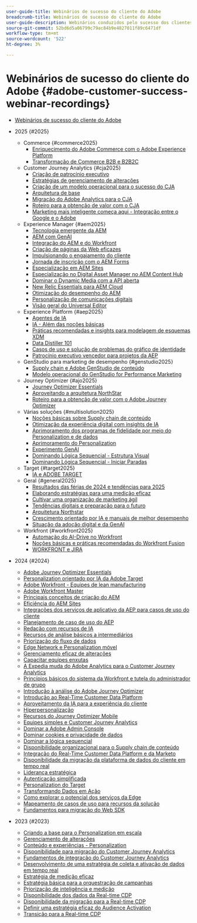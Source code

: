 ```yaml
---
user-guide-title: Webinários de sucesso do cliente do Adobe
breadcrumb-title: Webinários de sucesso do cliente do Adobe
user-guide-description: Webinários conduzidos pelo sucesso dos clientes da Adobe, criados para capacitá-lo a otimizar seu investimento na Experience Cloud da Adobe. Obtenha insights valiosos para maximizar o valor e aumentar a adoção de soluções da Adobe.
source-git-commit: 52bd6d5a06799c79ac84b9e4827011f89c6471df
workflow-type: tm+mt
source-wordcount: '522'
ht-degree: 3%

---
```



# Webinários de sucesso do cliente do Adobe {#adobe-customer-success-webinar-recordings}

+ [Webinários de sucesso do cliente do Adobe](overview.md)
+ 2025 {#2025}
   + Commerce {#commerce2025}
      + [Enriquecimento do Adobe Commerce com o Adobe Experience Platform](2025/enriching-adobe-commerce.md)
      + [Transformação de Commerce B2B e B2B2C](2025/transforming-b2b-commerce.md)
   + Customer Journey Analytics {#cja2025}
      + [Criação de patrocínio executivo](2025/cja-success.md)
      + [Estratégias de gerenciamento de alterações](2025/cja-adoption.md)
      + [Criação de um modelo operacional para o sucesso do CJA](2025/cja-operating-model.md)
      + [Arquitetura de base](2025/cja-vision.md)
      + [Migração do Adobe Analytics para o CJA](2025/analytics-to-cja-migration.md)
      + [Roteiro para a obtenção de valor com o CJA](2025/roadmap-to-value-cja.md)
      + [Marketing mais inteligente começa aqui - Integração entre o Google e o Adobe](2025/smarter-marketing-starts-here-integrating-google-and-adobe.md)
   + Experience Manager {#aem2025}
      + [Tecnologia emergente da AEM](2025/personalized-experiences-aem.md)
      + [AEM com GenAI](2025/aem-genai.md)
      + [Integração do AEM e do Workfront](2025/aem-workfront-integration.md)
      + [Criação de páginas da Web eficazes](2025/build-effective-web-pages.md)
      + [Impulsionando o engajamento do cliente](2025/driving-customer-engagement.md)
      + [Jornada de inscrição com o AEM Forms](2025/payer-enrollment-journey.md)
      + [Especialização em AEM Sites](2025/mastering-aem-sites.md)
      + [Especialização no Digital Asset Manager no AEM Content Hub](2025/mastering-dam-aem-content-hub.md)
      + [Dominar o Dynamic Media com a API aberta](2025/dynamic-media-open-ai.md)
      + [New Relic Essentials para AEM Cloud](2025/new-relic-essentials-aem-cloud.md)
      + [Otimização do desempenho do AEM](2025/optimize-aem-performance.md)
      + [Personalização de comunicações digitais](2025/personalize-digital-communications.md)
      + [Visão geral do Universal Editor](2025/modern-aem-authoring.md)
   + Experience Platform {#aep2025}
      + [Agentes de IA](2025/ai-agents.md)
      + [IA - Além das noções básicas](2025/ai-beyond-basics.md)
      + [Práticas recomendadas e insights para modelagem de esquemas XDM](2025/model-xdm-schemas.md)
      + [Data Distiller 101](2025/data-distiller-101.md)
      + [Casos de uso e solução de problemas do gráfico de identidade](2025/identity-graph.md)
      + [Patrocínio executivo vencedor para projetos da AEP](2025/exec-sponsorship-aep-projects.md)
   + GenStudio para marketing de desempenho {#genstudio2025}
      + [Supply chain e Adobe GenStudio de conteúdo](2025/csc-gen-studio.md)
      + [Modelo operacional do GenStudio for Performance Marketing](2025/genstudio-for-performance-marketing-operating-model.md)
   + Journey Optimizer {#ajo2025}
      + [Journey Optimizer Essentials](2025/journey-optimizer-essentials.md)
      + [Aproveitando a arquitetura NorthStar](2025/northstar-architecture-enable-adobe-journey-optimzier.md)
      + [Roteiro para a obtenção de valor com o Adobe Journey Optimizer](2025/ajo-roadmap-to-value.md)
   + Várias soluções {#multisolution2025}
      + [Noções básicas sobre Supply chain de conteúdo](2025/content-supply-chain-basics.md)
      + [Otimização da experiência digital com insights de IA](2025/accelerating-digital-experience-optimization.md)
      + [Aprimoramento dos programas de fidelidade por meio do Personalization e de dados](2025/enhance-loyalty-programs.md)
      + [Aprimoramento do Personalization](2025/enhancing-personalization.md)
      + [Experimento GenAI](2025/gen-ai-experimentation.md)
      + [Dominando Lógica Sequencial - Estrutura Visual](2025/mastering-sequential-logic.md)
      + [Dominando Lógica Sequencial - Iniciar Paradas](2025/sequential-logic-start-stop.md)
   + Target {#target2025}
      + [IA e ADOBE TARGET](2025/ai-adobe-target.md)
   + Geral {#general2025}
      + [Resultados das férias de 2024 e tendências para 2025](2025/adobe-digital-insights.md)
      + [Elaborando estratégias para uma medição eficaz](2025/impactful-insights.md)
      + [Cultivar uma organização de marketing ágil](2025/agile-marketing-organization.md)
      + [Tendências digitais e preparação para o futuro](2025/digital-trends-preparing-future.md)
      + [Arquitetura Northstar](2025/northstar-architecture.md)
      + [Crescimento orientado por IA e manuais de melhor desempenho](2025/ai-driven-growth.md)
      + [Situação da adoção digital e da GenAI](2025/state-of-digital-and-genai-adoption-webinar.md)
   + Workfront {#workfront2025}
      + [Automação do AI-Drive no Workfront](2025/unlock-efficiency-ai-drive-automation-workfront.md)
      + [Noções básicas e práticas recomendadas do Workfront Fusion](2025/adobe-workfront-fusion-best-practices.md)
      + [WORKFRONT e JIRA](2025/workfront-and-jira.md)

+ 2024 {#2024}
   + [Adobe Journey Optimizer Essentials](2024/ajo-essentials.md)
   + [Personalization orientado por IA da Adobe Target](2024/ai-personalization.md)
   + [Adobe Workfront - Equipes de lean manufacturing](2024/workfront-lean-teams.md)
   + [Adobe Workfront Master](2024/workfront-mastery.md)
   + [Principais conceitos de criação do AEM](2024/aem-authoring-concepts.md)
   + [Eficiência do AEM Sites](2024/aem-sites-efficiencies.md)
   + [Integrações dos serviços de aplicativo da AEP para casos de uso do cliente](2024/aep-apps-services-integrations.md)
   + [Planejamento de caso de uso do AEP](2024/aep-use-case-planning.md)
   + [Redação com recursos de IA](2024/ai-copywriting.md)
   + [Recursos de análise básicos a intermediários](2024/basic-to-intermediate-analysis-capabilities.md)
   + [Priorização do fluxo de dados](2024/data-stream-prioritization.md)
   + [Edge Network e Personalization móvel](2024/edge-network-mobile-personalization.md)
   + [Gerenciamento eficaz de alterações](2024/effective-change-management.md)
   + [Capacitar equipes enxutas](2024/empowering-lean-teams.md)
   + [A Expedia muda do Adobe Analytics para o Customer Journey Analytics](2024/expedia-aa-to-cja.md)
   + [Princípios básicos do sistema da Workfront e tutela do administrador de grupo](2024/workfront-admin-guardianship.md)
   + [Introdução à análise do Adobe Journey Optimizer](2024/getting-started-ajo-analysis.md)
   + [Introdução ao Real-Time Customer Data Platform](2024/getting-started-rtcdp.md)
   + [Aproveitamento da IA para a experiência do cliente](2024/ai-customer-experience.md)
   + [Hiperpersonalização](2024/hyperpersonalization.md)
   + [Recursos do Journey Optimizer Mobile](2024/journey-optimizer-mobile-capabilities.md)
   + [Equipes simples e Customer Journey Analytics](2024/lean-teams-cja.md)
   + [Dominar a Adobe Admin Console](2024/adobe-admin-console.md)
   + [Dominar cookies e privacidade de dados](2024/mastering-cookies-data-privacy.md)
   + [Dominar a lógica sequencial](2024/sequential-logic.md)
   + [Disponibilidade organizacional para o Supply chain de conteúdo](2024/organizational-readiness-content-supply-chain.md)
   + [Integração do Real-Time Customer Data Platform e da Marketo](2024/aep-marketo-integration.md)
   + [Disponibilidade da migração da plataforma de dados do cliente em tempo real](2024/rtcdp-migration-readiness.md)
   + [Liderança estratégica](2024/strategic-leadership.md)
   + [Autenticação simplificada](2024/streamline-authentication.md)
   + [Personalization do Target](2024/target-personalization.md)
   + [Transformando Dados em Ação](2024/turning-data-into-action.md)
   + [Como explorar o potencial dos serviços da Edge](2024/edge-delivery-services.md)
   + [Mapeamento de casos de uso para recursos da solução](2024/use-case-mapping.md)
   + [Fundamentos para migração do Web SDK](2024/web-sdk-migration.md)

+ 2023 {#2023}
   + [Criando a base para o Personalization em escala](2023/personalization-at-scale.md)
   + [Gerenciamento de alterações](2023/change-management.md)
   + [Conteúdo e experiências - Personalization](2023/content-experiences-personalization.md)
   + [Disponibilidade para migração do Customer Journey Analytics](2023/cja-migration-readiness.md)
   + [Fundamentos de integração do Customer Journey Analytics](2023/cja-integration-essentials.md)
   + [Desenvolvimento de uma estratégia de coleta e ativação de dados em tempo real](2023/data-collection-activation-strategy.md)
   + [Estratégia de medição eficaz](2023/measurement-strategy.md)
   + [Estratégia básica para a orquestração de campanhas](2023/foundational-strategy-campaign.md)
   + [Priorização de inteligência e medição](2023/intelligence-and-measurement.md)
   + [Disponibilidade dos dados da Real-time CDP](2023/rtcdp-migration-data-readiness.md)
   + [Disponibilidade da migração para a Real-time CDP](2023/rtcdp-migration-readiness.md)
   + [Definir uma estratégia eficaz do Audience Activation](2023/audience-activation.md)
   + [Transição para a Real-time CDP](2023/aam-to-rtcdp.md)
